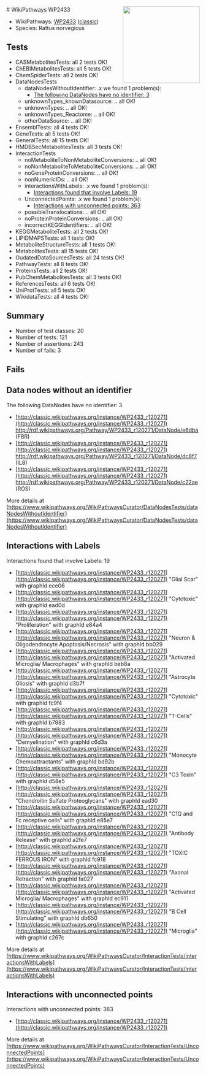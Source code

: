 <img style="float: right; width: 200px" src="https://upload.wikimedia.org/wikipedia/commons/thumb/8/83/Wplogo_with_text_500.png/640px-Wplogo_with_text_500.png" />
# WikiPathways WP2433

* WikiPathways: [WP2433](https://wikipathways.org/pathways/WP2433) ([classic](https://classic.wikipathways.org/instance/WP2433))
* Species: Rattus norvegicus
## Tests
* CASMetabolitesTests: all 2 tests OK!
* ChEBIMetabolitesTests: all 5 tests OK!
* ChemSpiderTests: all 2 tests OK!
* DataNodesTests
    * dataNodesWithoutIdentifier: .x we found 1 problem(s):
        * [The following DataNodes have no identifier: 3](#d2d32fa2)
    * unknownTypes_knownDatasource: .. all OK!
    * unknownTypes: .. all OK!
    * unknownTypes_Reactome: .. all OK!
    * otherDataSource: .. all OK!
* EnsemblTests: all 4 tests OK!
* GeneTests: all 5 tests OK!
* GeneralTests: all 15 tests OK!
* HMDBSecMetabolitesTests: all 3 tests OK!
* InteractionTests
    * noMetaboliteToNonMetaboliteConversions: .. all OK!
    * noNonMetaboliteToMetaboliteConversions: .. all OK!
    * noGeneProteinConversions: .. all OK!
    * nonNumericIDs: .. all OK!
    * interactionsWithLabels: .x we found 1 problem(s):
        * [Interactions found that involve Labels: 19](#fe97a8c1)
    * UnconnectedPoints: .x we found 1 problem(s):
        * [Interactions with unconnected points: 363](#648ad6d8)
    * possibleTranslocations: .. all OK!
    * noProteinProteinConversions: .. all OK!
    * incorrectKEGGIdentifiers: .. all OK!
* KEGGMetaboliteTests: all 2 tests OK!
* LIPIDMAPSTests: all 1 tests OK!
* MetaboliteStructureTests: all 1 tests OK!
* MetabolitesTests: all 15 tests OK!
* OudatedDataSourcesTests: all 24 tests OK!
* PathwayTests: all 8 tests OK!
* ProteinsTests: all 2 tests OK!
* PubChemMetabolitesTests: all 3 tests OK!
* ReferencesTests: all 6 tests OK!
* UniProtTests: all 5 tests OK!
* WikidataTests: all 4 tests OK!


## Summary

* Number of test classes: 20
* Number of tests: 121
* Number of assertions: 243
* Number of fails: 3

## Fails

<a name="d2d32fa2" />

## Data nodes without an identifier

The following DataNodes have no identifier: 3

* [http://classic.wikipathways.org/instance/WP2433_r120271](http://classic.wikipathways.org/instance/WP2433_r120271) http://rdf.wikipathways.org/Pathway/WP2433_r120271/DataNode/e6dba (FBR)
* [http://classic.wikipathways.org/instance/WP2433_r120271](http://classic.wikipathways.org/instance/WP2433_r120271) http://rdf.wikipathways.org/Pathway/WP2433_r120271/DataNode/dc8f7 (IL8)
* [http://classic.wikipathways.org/instance/WP2433_r120271](http://classic.wikipathways.org/instance/WP2433_r120271) http://rdf.wikipathways.org/Pathway/WP2433_r120271/DataNode/c22ae (ROS)


More details at [https://www.wikipathways.org/WikiPathwaysCurator/DataNodesTests/dataNodesWithoutIdentifier](https://www.wikipathways.org/WikiPathwaysCurator/DataNodesTests/dataNodesWithoutIdentifier)

<a name="fe97a8c1" />

## Interactions with Labels

Interactions found that involve Labels: 19

* [http://classic.wikipathways.org/instance/WP2433_r120271](http://classic.wikipathways.org/instance/WP2433_r120271) "Glial Scar" with graphId ece06
* [http://classic.wikipathways.org/instance/WP2433_r120271](http://classic.wikipathways.org/instance/WP2433_r120271) "Cytotoxic" with graphId ead0d
* [http://classic.wikipathways.org/instance/WP2433_r120271](http://classic.wikipathways.org/instance/WP2433_r120271) "Proliferation" with graphId e84a4
* [http://classic.wikipathways.org/instance/WP2433_r120271](http://classic.wikipathways.org/instance/WP2433_r120271) "Neuron & 
Oligodendrocyte
Apoptosis/Necrosis" with graphId bb029
* [http://classic.wikipathways.org/instance/WP2433_r120271](http://classic.wikipathways.org/instance/WP2433_r120271) "Activated Microglia/
Macrophages" with graphId beb8a
* [http://classic.wikipathways.org/instance/WP2433_r120271](http://classic.wikipathways.org/instance/WP2433_r120271) "Astrocyte Gliosis" with graphId d3b7f
* [http://classic.wikipathways.org/instance/WP2433_r120271](http://classic.wikipathways.org/instance/WP2433_r120271) "Cytotoxic" with graphId fc9f4
* [http://classic.wikipathways.org/instance/WP2433_r120271](http://classic.wikipathways.org/instance/WP2433_r120271) "T-Cells" with graphId b7883
* [http://classic.wikipathways.org/instance/WP2433_r120271](http://classic.wikipathways.org/instance/WP2433_r120271) "Demyelination" with graphId c6d3a
* [http://classic.wikipathways.org/instance/WP2433_r120271](http://classic.wikipathways.org/instance/WP2433_r120271) "Monocyte Chemoattractants" with graphId bd92b
* [http://classic.wikipathways.org/instance/WP2433_r120271](http://classic.wikipathways.org/instance/WP2433_r120271) "C3 Toxin" with graphId d58e5
* [http://classic.wikipathways.org/instance/WP2433_r120271](http://classic.wikipathways.org/instance/WP2433_r120271) "Chondroitin Sulfate 
Proteoglycans" with graphId ead30
* [http://classic.wikipathways.org/instance/WP2433_r120271](http://classic.wikipathways.org/instance/WP2433_r120271) "C1Q and Fc receptive cells" with graphId e85e7
* [http://classic.wikipathways.org/instance/WP2433_r120271](http://classic.wikipathways.org/instance/WP2433_r120271) "Antibody Release" with graphId a2fe7
* [http://classic.wikipathways.org/instance/WP2433_r120271](http://classic.wikipathways.org/instance/WP2433_r120271) "TOXIC FERROUS
IRON" with graphId fc918
* [http://classic.wikipathways.org/instance/WP2433_r120271](http://classic.wikipathways.org/instance/WP2433_r120271) "Axonal Retraction" with graphId fa027
* [http://classic.wikipathways.org/instance/WP2433_r120271](http://classic.wikipathways.org/instance/WP2433_r120271) "Activated Microglia/
Macrophages" with graphId ec911
* [http://classic.wikipathways.org/instance/WP2433_r120271](http://classic.wikipathways.org/instance/WP2433_r120271) "B Cell Stimulating" with graphId db650
* [http://classic.wikipathways.org/instance/WP2433_r120271](http://classic.wikipathways.org/instance/WP2433_r120271) "Microglia" with graphId c267c


More details at [https://www.wikipathways.org/WikiPathwaysCurator/InteractionTests/interactionsWithLabels](https://www.wikipathways.org/WikiPathwaysCurator/InteractionTests/interactionsWithLabels)

<a name="648ad6d8" />

## Interactions with unconnected points

Interactions with unconnected points: 363

* [http://classic.wikipathways.org/instance/WP2433_r120271](http://classic.wikipathways.org/instance/WP2433_r120271)


More details at [https://www.wikipathways.org/WikiPathwaysCurator/InteractionTests/UnconnectedPoints](https://www.wikipathways.org/WikiPathwaysCurator/InteractionTests/UnconnectedPoints)

